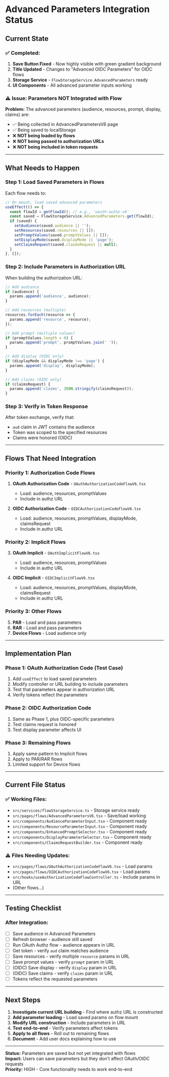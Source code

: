 # Advanced Parameters Integration Status

## Current State

### ✅ Completed:
1. **Save Button Fixed** - Now highly visible with green gradient background
2. **Title Updated** - Changes to "Advanced OIDC Parameters" for OIDC flows
3. **Storage Service** - `FlowStorageService.AdvancedParameters` ready
4. **UI Components** - All advanced parameter inputs working

### ⚠️ Issue: Parameters NOT Integrated with Flow

**Problem:** The advanced parameters (audience, resources, prompt, display, claims) are:
- ✅ Being collected in AdvancedParametersV6 page
- ✅ Being saved to localStorage
- ❌ **NOT being loaded by flows**
- ❌ **NOT being passed to authorization URLs**
- ❌ **NOT being included in token requests**

---

## What Needs to Happen

### Step 1: Load Saved Parameters in Flows
Each flow needs to:
```typescript
// On mount, load saved advanced parameters
useEffect(() => {
  const flowId = getFlowId(); // e.g., 'oauth-authz-v6'
  const saved = FlowStorageService.AdvancedParameters.get(flowId);
  if (saved) {
    setAudience(saved.audience || '');
    setResources(saved.resources || []);
    setPromptValues(saved.promptValues || []);
    setDisplayMode(saved.displayMode || 'page');
    setClaimsRequest(saved.claimsRequest || null);
  }
}, []);
```

### Step 2: Include Parameters in Authorization URL
When building the authorization URL:
```typescript
// Add audience
if (audience) {
  params.append('audience', audience);
}

// Add resources (multiple)
resources.forEach(resource => {
  params.append('resource', resource);
});

// Add prompt (multiple values)
if (promptValues.length > 0) {
  params.append('prompt', promptValues.join(' '));
}

// Add display (OIDC only)
if (displayMode && displayMode !== 'page') {
  params.append('display', displayMode);
}

// Add claims (OIDC only)
if (claimsRequest) {
  params.append('claims', JSON.stringify(claimsRequest));
}
```

### Step 3: Verify in Token Response
After token exchange, verify that:
- `aud` claim in JWT contains the audience
- Token was scoped to the specified resources
- Claims were honored (OIDC)

---

## Flows That Need Integration

### Priority 1: Authorization Code Flows
1. **OAuth Authorization Code** - `OAuthAuthorizationCodeFlowV6.tsx`
   - Load: audience, resources, promptValues
   - Include in authz URL

2. **OIDC Authorization Code** - `OIDCAuthorizationCodeFlowV6.tsx`
   - Load: audience, resources, promptValues, displayMode, claimsRequest
   - Include in authz URL

### Priority 2: Implicit Flows
3. **OAuth Implicit** - `OAuthImplicitFlowV6.tsx`
   - Load: audience, resources, promptValues
   - Include in authz URL

4. **OIDC Implicit** - `OIDCImplicitFlowV6.tsx`
   - Load: audience, resources, promptValues, displayMode, claimsRequest
   - Include in authz URL

### Priority 3: Other Flows
5. **PAR** - Load and pass parameters
6. **RAR** - Load and pass parameters
7. **Device Flows** - Load audience only

---

## Implementation Plan

### Phase 1: OAuth Authorization Code (Test Case)
1. Add `useEffect` to load saved parameters
2. Modify controller or URL building to include parameters
3. Test that parameters appear in authorization URL
4. Verify tokens reflect the parameters

### Phase 2: OIDC Authorization Code
1. Same as Phase 1, plus OIDC-specific parameters
2. Test claims request is honored
3. Test display parameter affects UI

### Phase 3: Remaining Flows
1. Apply same pattern to Implicit flows
2. Apply to PAR/RAR flows
3. Limited support for Device flows

---

## Current File Status

### ✅ Working Files:
- `src/services/flowStorageService.ts` - Storage service ready
- `src/pages/flows/AdvancedParametersV6.tsx` - Save/load working
- `src/components/AudienceParameterInput.tsx` - Component ready
- `src/components/ResourceParameterInput.tsx` - Component ready
- `src/components/EnhancedPromptSelector.tsx` - Component ready
- `src/components/DisplayParameterSelector.tsx` - Component ready
- `src/components/ClaimsRequestBuilder.tsx` - Component ready

### ⚠️ Files Needing Updates:
- `src/pages/flows/OAuthAuthorizationCodeFlowV6.tsx` - Load params
- `src/pages/flows/OIDCAuthorizationCodeFlowV6.tsx` - Load params
- `src/hooks/useAuthorizationCodeFlowController.ts` - Include params in URL
- (Other flows...)

---

## Testing Checklist

### After Integration:
- [ ] Save audience in Advanced Parameters
- [ ] Refresh browser - audience still saved
- [ ] Run OAuth Authz flow - audience appears in URL
- [ ] Get token - verify `aud` claim matches audience
- [ ] Save resources - verify multiple `resource` params in URL
- [ ] Save prompt values - verify `prompt` param in URL
- [ ] (OIDC) Save display - verify `display` param in URL
- [ ] (OIDC) Save claims - verify `claims` param in URL
- [ ] Tokens reflect the requested parameters

---

## Next Steps

1. **Investigate current URL building** - Find where authz URL is constructed
2. **Add parameter loading** - Load saved params on flow mount
3. **Modify URL construction** - Include parameters in URL
4. **Test end-to-end** - Verify parameters affect tokens
5. **Apply to all flows** - Roll out to remaining flows
6. **Document** - Add user docs explaining how to use

---

**Status:** Parameters are saved but not yet integrated with flows  
**Impact:** Users can save parameters but they don't affect OAuth/OIDC requests  
**Priority:** HIGH - Core functionality needs to work end-to-end
